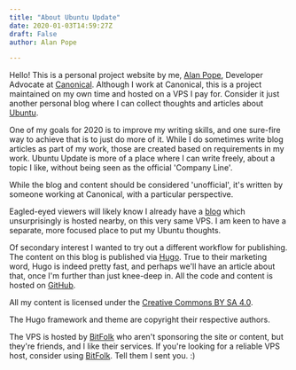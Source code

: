 ```yaml
---
title: "About Ubuntu Update"
date: 2020-01-03T14:59:27Z
draft: False
author: Alan Pope

---
```


Hello! This is a personal project website by me, [Alan Pope](https://popey.com/), Developer Advocate at [Canonical](https://canonical.com). Although I work at Canonical, this is a project maintained on my own time and hosted on a VPS I pay for. Consider it just another personal blog where I can collect thoughts and articles about [Ubuntu](https://ubuntu.com/).

One of my goals for 2020 is to improve my writing skills, and one sure-fire way to achieve that is to just do more of it. While I do sometimes write blog articles as part of my work, those are created based on requirements in my work. Ubuntu Update is more of a place where I can write freely, about a topic I like, without being seen as the official 'Company Line'.

While the blog and content should be considered 'unofficial', it's written by someone working at Canonical, with a particular perspective. 

Eagled-eyed viewers will likely know I already have a [blog](https://popey.com/) which unsurprisingly is hosted nearby, on this very same VPS. I am keen to have a separate, more focused place to put my Ubuntu thoughts. 

Of secondary interest I wanted to try out a different workflow for publishing. The content on this blog is published via [Hugo](https://gohugo.io/). True to their marketing word, Hugo is indeed pretty fast, and perhaps we'll have an article about that, once I'm further than just knee-deep in. All the code and content is hosted on [GitHub](https://github.com/popey/ubuntuupdate).

All my content is licensed under the [Creative Commons BY SA 4.0](https://creativecommons.org/licenses/by-sa/4.0/).

The Hugo framework and theme are copyright their respective authors.

The VPS is hosted by [BitFolk](https://bitfolk.com/) who aren't sponsoring the site or content, but they're friends, and I like their services. If you're looking for a reliable VPS host, consider using [BitFolk](https://bitfolk.com/). Tell them I sent you. :)